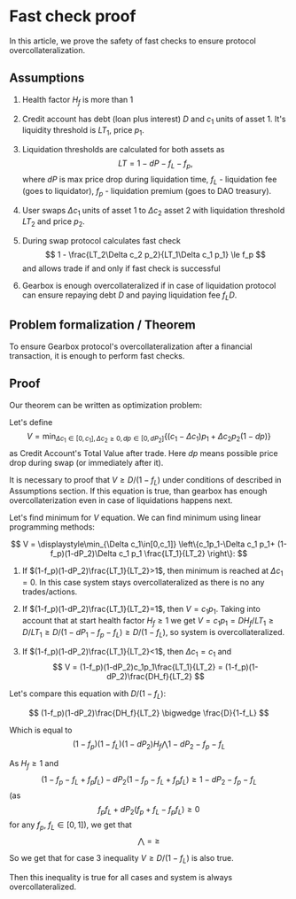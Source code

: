 # Fast check proof

In this article, we prove the safety of fast checks to ensure protocol overcollateralization.

## Assumptions

1. Health factor $H_f$ is more than 1
2. Credit account has debt (loan plus interest) $D$ and $c_1$ units of asset 1. It's liquidity threshold is $LT_1$, price $p_1$.
    
3. Liquidation thresholds are calculated for both assets as
$$
LT = 1 - dP- f_L-f_p,
$$
where $dP$ is max price drop during liquidation time, $f_L$ - liquidation fee (goes to liquidator), $f_p$ - liquidation premium (goes to DAO treasury). 

4. User swaps $\Delta c_1$ units of asset 1 to $\Delta c_2$ asset 2 with liquidation threshold $LT_2$ and price $p_2$.
    
5. During swap protocol calculates fast check 
$$
1 - \frac{LT_2\Delta c_2 p_2}{LT_1\Delta c_1 p_1} \le f_p
$$
and allows trade if and only if fast check is successful

6.  Gearbox is enough overcollateralized if in case of liquidation protocol can ensure repaying debt $D$ and paying liquidation fee $f_LD$.
    



## Problem formalization / Theorem

To ensure Gearbox protocol's overcollateralization after a financial transaction, it is enough to perform fast checks.

## Proof

Our theorem can be written as optimization problem: 

Let's define
$$
V=\displaystyle\min_{ \Delta c_1\in[0,c_1],\Delta c_2\ge0, dp\in [0,dP_2]} \left\{ (c_1-\Delta c_1)p_1+\Delta c_2p_2(1-dp) \right\}
$$
as Credit Account's Total Value after trade. Here $dp$ means possible price drop during swap (or immediately after it).

It is necessary to proof that $V \ge D/(1-f_L)$ under conditions of described in Assumptions section. If this equation is true, than gearbox has enough overcollaterization even in case of liquidations happens next. 

Let's find minimum for $V$ equation. We can find minimum using linear programming methods: 

$$
V = \displaystyle\min_{\Delta c_1\in[0,c_1]} \left\{c_1p_1-\Delta c_1 p_1+
(1-f_p)(1-dP_2)\Delta c_1 p_1 \frac{LT_1}{LT_2}  \right\}:
$$

1. If $(1-f_p)(1-dP_2)\frac{LT_1}{LT_2}>1$, then minimum is reached at $\Delta c_1 = 0$. In this case system stays overcollateralized as there is no any trades/actions. 

2. If $(1-f_p)(1-dP_2)\frac{LT_1}{LT_2}=1$, then $V=c_1p_1$. Taking into account that at start health factor $H_f\ge 1$ we get $V=c_1p_1=DH_f/LT_1\ge D/LT_1 \ge D/(1-dP_1-f_p-f_L) \ge D/(1-f_L)$, so system is overcollateralized.

3. If $(1-f_p)(1-dP_2)\frac{LT_1}{LT_2}<1$, then $\Delta c_1 = c_1$ and 
$$
V = (1-f_p)(1-dP_2)c_1p_1\frac{LT_1}{LT_2} = (1-f_p)(1-dP_2)\frac{DH_f}{LT_2}
$$

Let's compare this equation with $D/(1-f_L)$:

$$
(1-f_p)(1-dP_2)\frac{DH_f}{LT_2} \bigwedge \frac{D}{1-f_L}
$$

Which is equal to 
$$
(1-f_p)(1-f_L)(1-dP_2)H_f \bigwedge 1-dP_2-f_p-f_L
$$

As $H_f \ge 1$ and 
$$
(1-f_p-f_L+f_pf_L)-dP_2(1-f_p-f_L+f_pf_L) \ge
1 - dP_2-f_p-f_L
$$
(as
$$
f_pf_L+dP_2(f_p+f_L-f_pf_L)\ge 0
$$
for any $f_p,\;f_L\in[0,1]$), we get that 
$$
\bigwedge = \ge 
$$

So we get that for case 3 inequality $V\ge D/(1-f_L)$ is also true. 

Then this inequality is true for all cases and system is always overcollateralized.
